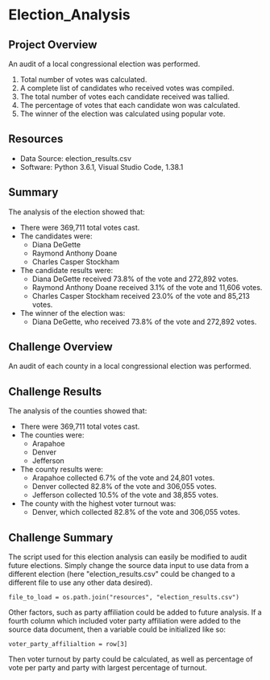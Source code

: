 # Election_Analysis

## Project Overview
An audit of a local congressional election was performed. 

1. Total number of votes was calculated.
2. A complete list of candidates who received votes was compiled.
3. The total number of votes each candidate received was tallied.
4. The percentage of votes that each candidate won was calculated. 
5. The winner of the election was calculated using popular vote.

## Resources 
- Data Source: election_results.csv
- Software: Python 3.6.1, Visual Studio Code, 1.38.1

## Summary 
The analysis of the election showed that:
- There were 369,711 total votes cast.
- The candidates were:
  - Diana DeGette
  - Raymond Anthony Doane
  - Charles Casper Stockham
- The candidate results were:
  - Diana DeGette received 73.8% of the vote and 272,892 votes.
  - Raymond Anthony Doane received 3.1% of the vote and 11,606 votes.
  - Charles Casper Stockham received 23.0% of the vote and 85,213 votes.
- The winner of the election was:
  - Diana DeGette, who received 73.8% of the vote and 272,892 votes.
  
## Challenge Overview
An audit of each county in a local congressional election was performed.

## Challenge Results
The analysis of the counties showed that:
- There were 369,711 total votes cast.
- The counties were:
  - Arapahoe
  - Denver
  - Jefferson
- The county results were:
  - Arapahoe collected 6.7% of the vote and 24,801 votes.
  - Denver collected 82.8% of the vote and 306,055 votes.
  - Jefferson collected 10.5% of the vote and 38,855 votes.
- The county with the highest voter turnout was:
  - Denver, which collected 82.8% of the vote and 306,055 votes.
## Challenge Summary
The script used for this election analysis can easily be modified to audit future elections. Simply change the source data input to use data from a different election (here "election_results.csv" could be changed to a different file to use any other data desired).

```file_to_load = os.path.join("resources", "election_results.csv")```

Other factors, such as party affiliation could be added to future analysis. If a fourth column which included voter party affiliation were added to the source data document, then a variable could be initialized like so:

```voter_party_affilialtion = row[3]```

Then voter turnout by party could be calculated, as well as percentage of vote per party and party with largest percentage of turnout.


